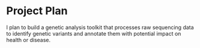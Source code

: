 # Project Plan

I plan to build a genetic analysis toolkit that processes raw sequencing data to identify genetic variants and annotate them with potential impact on health or disease. 

